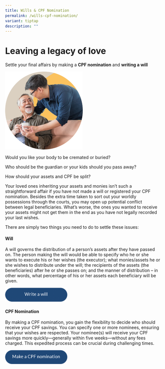 ```yaml
---
title: Wills & CPF Nomination
permalink: /wills-cpf-nomination/
variant: tiptap
description: ""
---
```

<h1>Leaving a legacy of love</h1>
<p>Settle your final affairs by making a <strong>CPF nomination</strong> and <strong>writing a will</strong>
</p>
<p></p>
<div class="isomer-image-wrapper">
<img style="width: 50%;" height="auto" width="100%" alt="" src="/images/circle2.png">
</div>
<p>Would you like your body to be cremated or buried?</p>
<p>Who should be the guardian or your kids should you pass away?</p>
<p>How should your assets and CPF be split?</p>
<p>Your loved ones inheriting your assets and monies isn’t such a straightforward
affair if you have not made a will or registered your CPF nomination. Besides
the extra time taken to sort out your worldly possessions through the courts,
you may open up potential conflict between legal beneficiaries. What’s
worse, the ones you wanted to receive your assets might not get them in
the end as you have not legally recorded your last wishes.</p>
<p>There are simply two things you need to do to settle these issues:</p>
<h4>Will</h4>
<p>A will governs the distribution of a person’s assets after they have passed
on. The person making the will would be able to specify who he or she wants
to execute his or her wishes (the executor); what monies/assets he or she
wishes to distribute under the will; the recipients of the assets (the
beneficiaries) after he or she passes on; and the manner of distribution
– in other words, what percentage of his or her assets each beneficiary
will be given.</p>
<p></p>
<div class="isomer-image-wrapper">
<img style="width: 40%;" height="auto" width="100%" alt="" src="/images/write_a_will.png">
</div>
<h4>CPF Nomination</h4>
<p>By making a CPF nomination, you gain the flexibility to decide who should
receive your CPF savings. You can specify one or more nominees, ensuring
that your wishes are respected. Your nominee(s) will receive your CPF savings
more quickly—generally within five weeks—without any fees charged. This
expedited process can be crucial during challenging times.</p>
<p></p>
<div class="isomer-image-wrapper">
<img style="width: 40%;" height="auto" width="100%" alt="" src="/images/cpf_nomination.png">
</div>
<p></p>